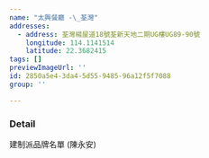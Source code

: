 ```yaml
---
name: "太興餐廳 -\_荃灣"
addresses:
  - address: 荃灣楊屋道18號荃新天地二期UG樓UG89-90號
    longitude: 114.1141514
    latitude: 22.3682415
tags: []
previewImageUrl: ''
id: 2850a5e4-3da4-5d55-9485-96a12f5f7088
group: ''

---
```

### Detail
建制派品牌名單 (陳永安)

